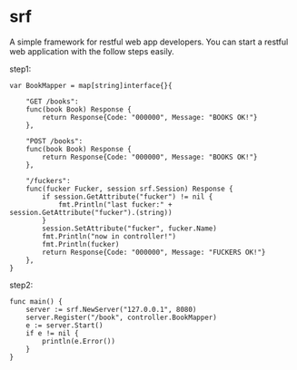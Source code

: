 # srf
A simple framework for restful web app developers.
You can start a restful web application with the follow steps easily.

step1:
```
var BookMapper = map[string]interface{}{

    "GET /books":
    func(book Book) Response {
        return Response{Code: "000000", Message: "BOOKS OK!"}
    },

    "POST /books":
    func(book Book) Response {
        return Response{Code: "000000", Message: "BOOKS OK!"}
    },

    "/fuckers":
    func(fucker Fucker, session srf.Session) Response {
        if session.GetAttribute("fucker") != nil {
            fmt.Println("last fucker:" + session.GetAttribute("fucker").(string))
        }
        session.SetAttribute("fucker", fucker.Name)
        fmt.Println("now in controller!")
        fmt.Println(fucker)
        return Response{Code: "000000", Message: "FUCKERS OK!"}
    },
}
```
step2:
```
func main() {
    server := srf.NewServer("127.0.0.1", 8080)
    server.Register("/book", controller.BookMapper)
    e := server.Start()
    if e != nil {
        println(e.Error())
    }
}
```

